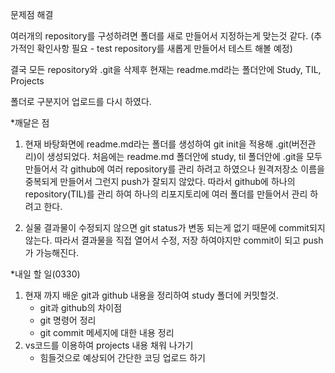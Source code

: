 문제점 해결 

여러개의 repository를 구성하려면 폴더를 새로 만들어서 지정하는게 맞는것 같다.
(추가적인 확인사항 필요 - test repository를 새롭게 만들어서 테스트 해볼 예정)

결국 모든 repository와 .git을 삭제후 현재는 readme.md라는 폴더안에 Study, TIL, Projects 

폴더로 구분지어 업로드를 다시 하였다.



*깨달은 점

1. 현재 바탕화면에 readme.md라는 폴더를 생성하여 git init을 적용해 .git(버전관리)이 생성되었다. 처음에는 readme.md 폴더안에 study, til 폴더안에 .git을 모두 만들어서 각 github에 여러 repository를 관리 하려고 하였으나 원격저장소 이름을 중복되게 만들어서 그런지 push가 잘되지 않았다.  따라서 github에 하나의 repository(TIL)를 관리 하여 하나의 리포지토리에 여러 폴더를 만들어서 관리 하려고 한다.

2. 실물 결과물이 수정되지 않으면 git status가 변동 되는게 없기 때문에 commit되지 않는다. 따라서 결과물을 직접 열어서 수정, 저장 하여야지만 commit이 되고 push가 가능해진다.

   

*내일 할 일(0330)

1. 현재 까지 배운 git과 github 내용을 정리하여 study 폴더에 커밋할것.
   - git과 github의 차이점
   - git 명령어 정리
   - git commit 메세지에 대한 내용 정리
2. vs코드를 이용하여 projects 내용 채워 나가기
   - 힘들것으로 예상되어 간단한 코딩 업로드 하기